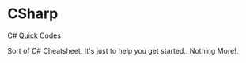 # CSharp
C# Quick Codes 

Sort of C# Cheatsheet, It's just to help you get started.. 
Nothing More!.
